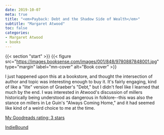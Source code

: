 ```yaml
---
date: 2019-10-07
meta: true
title: "<em>Payback: Debt and the Shadow Side of Wealth</em>"
subtitle: "Margaret Atwood"
toc: false
categories:
- Margaret Atwood
- books
---
```


{{< section "start" >}}
{{< figure src="https://images.booksense.com/images/001/848/9780887848001.jpg" type="margin" label="mn-cover" alt="Book cover" >}}

I just happened upon this at a bookstore, and thought the intersection of author and topic was interesting enough to buy it. It's fairly engaging, kind of like a "lite" version of Graeber's "Debt," but I didn't feel like I learned that much by the end. I was interested in Atwood's discussion of millers historically being understood as dangerous in folklore--this was also the stance on millers in Le Guin's "Always Coming Home," and it had seemed like kind of a weird choice to me at the time.

[My Goodreads rating: 3 stars](https://www.goodreads.com/review/show/2974190140)  

[IndieBound](https://www.indiebound.org/book/9780887848001)
